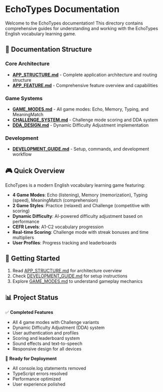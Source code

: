 # EchoTypes Documentation

Welcome to the EchoTypes documentation! This directory contains comprehensive guides for understanding and working with the EchoTypes English vocabulary learning game.

## 📁 Documentation Structure

### Core Architecture
- **[APP_STRUCTURE.md](./APP_STRUCTURE.md)** - Complete application architecture and routing structure
- **[APP_FEATURE.md](./APP_FEATURE.md)** - Comprehensive feature overview and capabilities

### Game Systems
- **[GAME_MODES.md](./GAME_MODES.md)** - All game modes: Echo, Memory, Typing, and MeaningMatch
- **[CHALLENGE_SYSTEM.md](./CHALLENGE_SYSTEM.md)** - Challenge mode scoring and DDA system
- **[DDA_DESIGN.md](./DDA_DESIGN.md)** - Dynamic Difficulty Adjustment implementation

### Development
- **[DEVELOPMENT_GUIDE.md](./DEVELOPMENT_GUIDE.md)** - Setup, commands, and development workflow

## 🎮 Quick Overview

EchoTypes is a modern English vocabulary learning game featuring:

- **4 Game Modes**: Echo (listening), Memory (memorization), Typing (speed), MeaningMatch (comprehension)
- **2 Game Styles**: Practice (relaxed) and Challenge (competitive with scoring)
- **Dynamic Difficulty**: AI-powered difficulty adjustment based on performance
- **CEFR Levels**: A1-C2 vocabulary progression
- **Real-time Scoring**: Challenge mode with streak bonuses and time multipliers
- **User Profiles**: Progress tracking and leaderboards

## 🚀 Getting Started

1. Read [APP_STRUCTURE.md](./APP_STRUCTURE.md) for architecture overview
2. Check [DEVELOPMENT_GUIDE.md](./DEVELOPMENT_GUIDE.md) for setup instructions
3. Explore [GAME_MODES.md](./GAME_MODES.md) to understand gameplay mechanics

## 📊 Project Status

✅ **Completed Features**
- All 4 game modes with Challenge variants
- Dynamic Difficulty Adjustment (DDA) system
- User authentication and profiles
- Scoring and leaderboard system
- Sound effects and text-to-speech
- Responsive design for all devices

🎯 **Ready for Deployment**
- All console.log statements removed
- TypeScript errors resolved
- Performance optimized
- User experience polished
